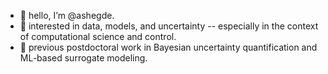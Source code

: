 - 👋 hello, I’m @ashegde. 
- 👀 interested in data, models, and uncertainty -- especially in the context of computational science and control.
- 🌱 previous postdoctoral work in Bayesian uncertainty quantification and ML-based surrogate modeling.

<!---
ashegde/ashegde is a ✨ special ✨ repository because its `README.md` (this file) appears on your GitHub profile.
You can click the Preview link to take a look at your changes.
--->
